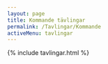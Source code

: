 ```yaml
---
layout: page
title: Kommande tävlingar
permalink: /Tavlingar/Kommande
activeMenu: tavlingar
---
```


<div class="list-group">
    {% include tavlingar.html %}
</div>